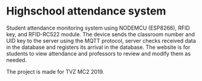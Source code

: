 # Highschool attendance system

Student attendance monitoring system using NODEMCU (ESP8266), RFID key, and RFID-RC522 module.
The device sends the classroom number and UID key to the server using the MQTT protocol, server checks received data in the database and registers its arrival in the database.
The website is for students to view attendance and professors to review and modify them as needed.

The project is made for TVZ MC2 2019.
